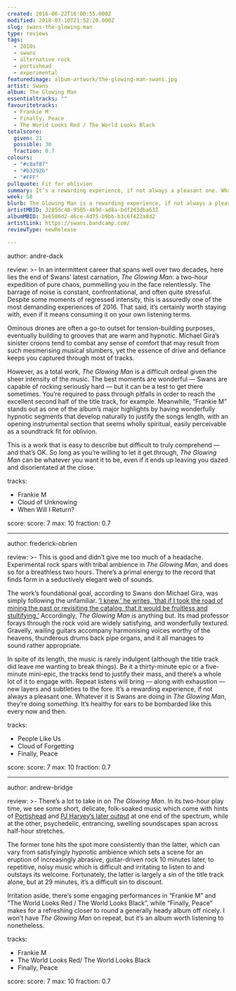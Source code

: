 ```yaml
---
created: 2016-06-22T16:00:55.000Z
modified: 2018-03-10T21:52:20.000Z
slug: swans-the-glowing-man
type: reviews
tags:
  - 2010s
  - swans
  - alternative rock
  - portishead
  - experimental
featuredimage: album-artwork/the-glowing-man-swans.jpg
artist: Swans
album: The Glowing Man
essentialtracks: ""
favouritetracks:
  - Frankie M
  - Finally, Peace
  - The World Looks Red / The World Looks Black
totalscore:
  given: 21
  possible: 30
  fraction: 0.7
colours:
  - "#c8af87"
  - "#b3292b"
  - "#FFF"
pullquote: Fit for oblivion
summary: It’s a rewarding experience, if not always a pleasant one. Whatever it is Swans are doing in The Glowing Man, they’re doing something. It’s healthy for ears to be bombarded with music like this every now and then.
week: 58
blurb: The Glowing Man is a rewarding experience, if not always a pleasant one. It’s healthy for ears to be bombarded with music like this every now and then.
artistMBID: 3285dc48-9505-469d-ad8a-bdf2d3dba632
albumMBID: 3e6586d2-46ce-4d75-b9bb-b3c6f422a8d2
artistLink: https://swans.bandcamp.com/
reviewType: newRelease

---
```


author: andre-dack

review: >-
  In an intermittent career that spans well over two decades, here lies the end of Swans’ latest carnation, *The Glowing Man*: a two-hour expedition of pure chaos, pummelling you in the face relentlessly. The barrage of noise is constant, confrontational, and often quite stressful. Despite some moments of regressed intensity, this is assuredly one of the most demanding experiences of 2016. That said, it’s certainly worth staying with, even if it means consuming it on your own listening terms. 
  
  Ominous drones are often a go-to outset for tension-building purposes, eventually building to grooves that are warm and hypnotic. Michael Gira’s sinister croons tend to combat any sense of comfort that may result from such mesmerising musical slumbers, yet the essence of drive and defiance keeps you captured through most of tracks. 
  
  However, as a total work, *The Glowing Man* is a difficult ordeal given the sheer intensity of the music. The best moments are wonderful — Swans are capable of rocking seriously hard — but it can be a test to get there sometimes. You’re required to pass through pitfalls in order to reach the excellent second half of the title track, for example. Meanwhile, “Frankie M” stands out as one of the album’s major highlights by having wonderfully hypnotic segments that develop naturally to justify the songs length, with an opening instrumental section that seems wholly spiritual, easily perceivable as a soundtrack fit for oblivion. 
  
  This is a work that is easy to describe but difficult to truly comprehend — and that’s OK. So long as you’re willing to let it get through, *The Glowing Man* can be whatever you want it to be, even if it ends up leaving you dazed and disorientated at the close.

tracks:
  - Frankie M
  - ­Cloud of Unknowing
  - ­When Will I Return?

score:
  score: 7
  max: 10
  fraction: 0.7

---
author: frederick-obrien

review: >-
  This is good and didn’t give me too much of a headache. Experimental rock spars with tribal ambience in *The Glowing Man*, and does so for a breathless two hours. There’s a primal energy to the record that finds form in a seductively elegant web of sounds. 
  
  The work’s foundational goal, according to Swans don Michael Gira, was simply following the unfamiliar. [‘I knew,’ he writes, ‘that if I took the road of mining the past or revisiting the catalog, that it would be fruitless and stultifying.’](http://younggodrecords.com/products/the-glowing-man) Accordingly, *The Glowing Man* is anything but. Its mad professor forays through the rock void are widely satisfying, and wonderfully textured. Gravelly, wailing guitars accompany harmonising voices worthy of the heavens, thunderous drums back pipe organs, and it all manages to sound rather appropriate. 
  
  In spite of its length, the music is rarely indulgent (although the title track did leave me wanting to break things). Be it a thirty-minute epic or a five-minute mini-epic, the tracks tend to justify their mass, and there’s a whole lot of it to engage with. Repeat listens will bring — along with exhaustion — new layers and subtleties to the fore. It’s a rewarding experience, if not always a pleasant one. Whatever it is Swans are doing in *The Glowing Man*, they’re doing *something*. It’s healthy for ears to be bombarded like this every now and then.

tracks:
  - People Like Us
  - ­Cloud of Forgetting
  - ­Finally, Peace

score:
  score: 7
  max: 10
  fraction: 0.7

---
author: andrew-bridge

review: >-
  There’s a lot to take in on *The Glowing Man*. In its two-hour play time, we see some short, delicate, folk-soaked music which come with hints of [Portishead](/reviews/dummy/) and [PJ Harvey’s later output](/reviews/pj-harvey-the-hope-six-demolition-project/) at one end of the spectrum, while at the other, psychedelic, entrancing, swelling soundscapes span across half-hour stretches. 
  
  The former tone hits the spot more consistently than the latter, which can vary from satisfyingly hypnotic ambience which sets a scene for an eruption of increasingly abrasive, guitar-driven rock 10 minutes later, to repetitive, noisy music which is difficult and irritating to listen to and outstays its welcome. Fortunately, the latter is largely a sin of the title track alone, but at 29 minutes, it’s a difficult sin to discount. 
  
  Irritation aside, there’s some engaging performances in “Frankie M” and “The World Looks Red / The World Looks Black”, while “Finally, Peace” makes for a refreshing closer to round a generally heady album off nicely. I won’t have *The Glowing Man* on repeat, but it’s an album worth listening to nonetheless.

tracks:
  - Frankie M
  - ­The World Looks Red/ The World Looks Black
  - ­Finally, Peace

score:
  score: 7
  max: 10
  fraction: 0.7
